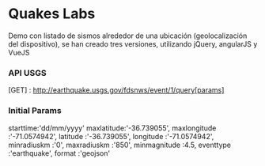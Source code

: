 # Quakes Labs #

Demo con listado de sismos alrededor de una ubicación (geolocalización del dispositivo), se han creado tres versiones, utilizando jQuery, angularJS y VueJS

### API USGS ###

[GET] : http://earthquake.usgs.gov/fdsnws/event/1/query[params]

### Initial Params ###

starttime:'dd/mm/yyyy'
maxlatitude:'-36.739055',
maxlongitude :'-71.0574942',
latitude :'-36.739055',
longitude :'-71.0574942',
minradiuskm :'0',
maxradiuskm :'850',
minmagnitude :4.5,
eventtype :'earthquake',
format :'geojson'